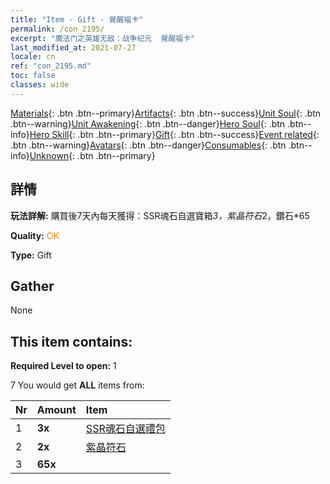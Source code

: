 ```yaml
---
title: "Item - Gift - 覺醒福卡"
permalink: /con_2195/
excerpt: "魔法门之英雄无敌：战争纪元  覺醒福卡"
last_modified_at: 2021-07-27
locale: cn
ref: "con_2195.md"
toc: false
classes: wide
---
```

 [Materials](/ItemsCN/){: .btn .btn--primary}[Artifacts](/ItemsCN/Artifacts/){: .btn .btn--success}[Unit Soul](/ItemsCN/UnitSoul/){: .btn .btn--warning}[Unit Awakening](/ItemsCN/UnitAwakening/){: .btn .btn--danger}[Hero Soul](/ItemsCN/HeroSoul/){: .btn .btn--info}[Hero Skill](/ItemsCN/HeroSkill/){: .btn .btn--primary}[Gift](/ItemsCN/Gift/){: .btn .btn--success}[Event related](/ItemsCN/Events/){: .btn .btn--warning}[Avatars](/ItemsCN/Avatars/){: .btn .btn--danger}[Consumables](/ItemsCN/Consumables/){: .btn .btn--info}[Unknown](/ItemsCN/Unknown/){: .btn .btn--primary}

## 詳情
 **玩法詳解:** 購買後7天內每天獲得：SSR魂石自選寶箱*3，紫晶符石*2，鑽石*65

 **Quality:** <span style="color: #FF8C00">OK</span>

 **Type:** Gift

## Gather

  None

## This item contains:

 **Required Level to open:** 1

 7 You would get **ALL** items  from:

  | Nr | Amount |     Item    |
  |:---|:-------|:------------|
  | 1 |  **3x** | [SSR魂石自選禮包](/cn/Items/con_2154/) |  | 
  | 2 |  **2x** | [紫晶符石](/cn/Items/con_720/) |  | 
  | 3 |  **65x** | <i class="fas fa-gem"/> |  | 
